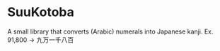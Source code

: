# SuuKotoba
A small library that converts (Arabic) numerals into Japanese kanji. Ex. 91,800 -> 九万一千八百

